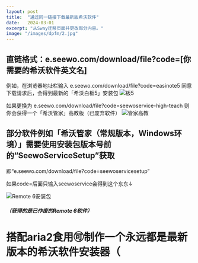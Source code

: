 ```yaml
---
layout: post
title:  "通过同一链接下载最新版希沃软件"
date:   2024-03-01
excerpt: "从Sway迁移页面并更改部分内容。"
image: "/images/dpfm/2.jpg"
---
```


## 直链格式：e.seewo.com/download/file?code=[你需要的希沃软件英文名] 

例如，在浏览器地址栏输入
e.seewo.com/download/file?code=easinote5
同意下载请求后，会得到最新的「希沃白板5」安装包
![板5](https://img06.mifile.cn/v1/MI_542ED8B1722DC/4bc435ea1e7ccc297f7f8c6acf96d945.png)

如果更换为
e.seewo.com/download/file?code=seewoservice-high-teach
则你会获得一个「希沃管家」高教版（已废弃软件）
![管家高教](https://img06.mifile.cn/v1/MI_542ED8B1722DC/0c512739605a4cebb6acacde7b191806.png)

## 部分软件例如「希沃管家（常规版本，Windows环境）」需要使用安装包版本号前的“SeewoServiceSetup”获取
即“e.seewo.com/download/file?code=seewoservicesetup”

如果code=后面只输入seewoservice会得到这个东东↓

![Remote 6安装包](https://img06.mifile.cn/v1/MI_542ED8B1722DC/6e4f5dee90b66fb0a364f23a1cf4e7b0.png)

##### （获得的是已作废的Remote 6软件）

# 搭配aria2食用🉑制作一个永远都是最新版本的希沃软件安装器（
